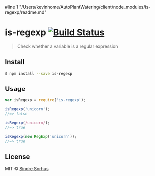 #line 1 "/Users/kevinhome/AutoPlantWatering/client/node_modules/is-regexp/readme.md"
# is-regexp [![Build Status](https://travis-ci.org/sindresorhus/is-regexp.svg?branch=master)](https://travis-ci.org/sindresorhus/is-regexp)

> Check whether a variable is a regular expression


## Install

```sh
$ npm install --save is-regexp
```


## Usage

```js
var isRegexp = require('is-regexp');

isRegexp('unicorn');
//=> false

isRegexp(/unicorn/);
//=> true

isRegexp(new RegExp('unicorn'));
//=> true
```


## License

MIT © [Sindre Sorhus](http://sindresorhus.com)
